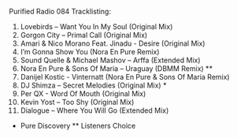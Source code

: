 Purified Radio 084 
Tracklisting:          


01. Lovebirds – Want You In My Soul (Original Mix)
02. Gorgon City – Primal Call (Original Mix)
03. Amari & Nico Morano Feat. Jinadu - Desire (Original Mix)
04. I’m Gonna Show You (Nora En Pure Remix)
05. Sound Quelle & Michael Mashov – Arffa (Extended Mix)
06. Nora En Pure & Sons Of Maria – Uraguay (DBMM Remix) **
07. Danijel Kostic - Vinternatt (Nora En Pure & Sons Of Maria Remix)
08. DJ Shimza – Secret Melodies (Original Mix) *
09. Per QX - Word Of Mouth (Original Mix)
10. Kevin Yost – Too Shy (Original Mix)
11. Dialogue – Where You Will Go (Extended Mix)

* Pure Discovery
** Listeners Choice
